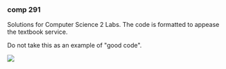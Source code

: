 ### comp 291

Solutions for Computer Science 2 Labs. The code is formatted to appease the textbook service.

Do not take this as an example of "good code".



![](https://camo.githubusercontent.com/d38e63b38dd307800f0683ca7ccecf02fbdc387e1fc51eed27abf8f6696cc48f/68747470733a2f2f63646e2e646973636f72646170702e636f6d2f6174746163686d656e74732f3835363434333135333132393031333234382f313030383037323039313034353733363436392f756e6b6e6f776e2e706e67)
